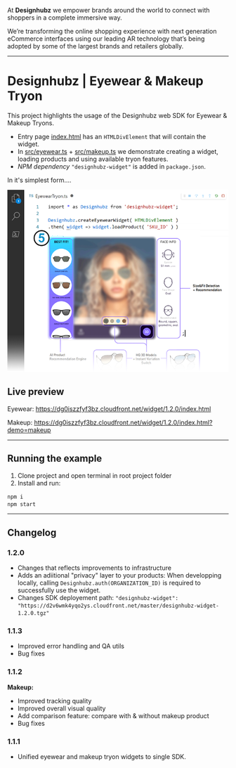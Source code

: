 At **Designhubz** we empower brands around the world to connect with shoppers in a complete immersive way.

We’re transforming the online shopping experience with next generation eCommerce interfaces using our leading AR technology that’s being adopted by some of the largest brands and retailers globally.

---

# Designhubz | Eyewear & Makeup Tryon

This project highlights the usage of the Designhubz web SDK for Eyewear & Makeup Tryons.

- Entry page [index.html](./index.html) has an `HTMLDivElement` that will contain the widget.
- In [src/eyewear.ts](./src/eyewear.ts) + [src/makeup.ts](./src/makeup.ts) we demonstrate creating a widget, loading products and using available tryon features.
- *NPM dependency* `"designhubz-widget"` is added in `package.json`.

In it's simplest form....

![designhubz-widget](./graphic.png)

## Live preview

Eyewear: https://dg0iszzfyf3bz.cloudfront.net/widget/1.2.0/index.html

Makeup: https://dg0iszzfyf3bz.cloudfront.net/widget/1.2.0/index.html?demo=makeup

---

## Running the example

1. Clone project and open terminal in root project folder
2. Install and run:
  ```bash
  npm i
  npm start
  ```

---

## Changelog

### 1.2.0

- Changes that reflects improvements to infrastructure
- Adds an adiitional "privacy" layer to your products: When developping locally, calling `Designhubz.auth(ORGANIZATION_ID)` is required to successfully use the widget.
- Changes SDK deployement path: `"designhubz-widget": "https://d2v6wmk4yqo2ys.cloudfront.net/master/designhubz-widget-1.2.0.tgz"`

### 1.1.3

- Improved error handling and QA utils
- Bug fixes

### 1.1.2

**Makeup:**
- Improved tracking quality
- Improved overall visual quality 
- Add comparison feature: compare with & without makeup product
- Bug fixes

### 1.1.1

- Unified eyewear and makeup tryon widgets to single SDK.
